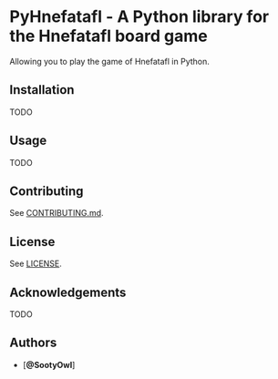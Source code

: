 # PyHnefatafl - A Python library for the Hnefatafl board game

Allowing you to play the game of Hnefatafl in Python.

## Installation

TODO

## Usage

TODO

## Contributing

See [CONTRIBUTING.md](CONTRIBUTING.md).

## License

See [LICENSE](LICENSE).

## Acknowledgements

TODO

## Authors

-  [**@SootyOwl**]